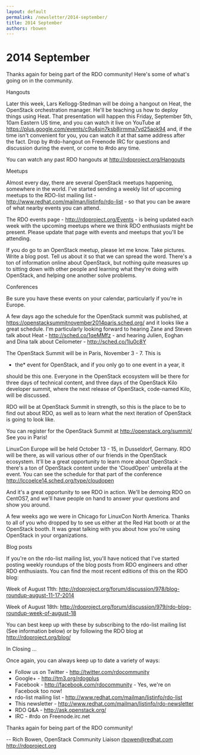 ```yaml
---
layout: default
permalink: /newsletter/2014-september/
title: 2014 September
authors: rbowen
---
```


# 2014 September

Thanks again for being part of the RDO community! Here's some of what's going on in the community.

Hangouts

Later this week, Lars Kellogg-Stedman will be doing a hangout on Heat, the OpenStack orchestration manager. He'll be teaching us how to deploy things using Heat. That presentation will happen this Friday, September 5th, 10am Eastern US time, and you can watch it live on YouTube at <https://plus.google.com/events/c9u4sjn7ksb8jrmma7vd25aok94> and, if the time isn't convenient for you, you can watch it at that same address after the fact. Drop by #rdo-hangout on Freenode IRC for questions and discussion during the event, or come to #rdo any time.

You can watch any past RDO hangouts at <http://rdoproject.org/Hangouts>

Meetups

Almost every day, there are several OpenStack meetups happening, somewhere in the world. I've started sending a weekly list of upcoming meetups to the RDO-list mailing list - <http://www.redhat.com/mailman/listinfo/rdo-list> - so that you can be aware of what nearby events you can attend.

The RDO events page - <http://rdoproject.org/Events> - is being updated each week with the upcoming meetups where we think RDO enthusiasts might be present. Please update that page with events and meetups that you'll be attending.

If you do go to an OpenStack meetup, please let me know. Take pictures. Write a blog post. Tell us about it so that we can spread the word. There's a ton of information online about OpenStack, but nothing quite measures up to sitting down with other people and learning what they're doing with OpenStack, and helping one another solve problems.

Conferences

Be sure you have these events on your calendar, particularly if you're in Europe.

A few days ago the schedule for the OpenStack summit was published, at <https://openstacksummitnovember2014paris.sched.org/> and it looks like a great schedule. I'm particularly looking forward to hearing Zane and Steven talk about Heat - <http://sched.co/1qeMMfz> - and hearing Julien, Eoghan and Dina talk about Ceilometer - <http://sched.co/1lu0c8Y>

The OpenStack Summit will be in Paris, November 3 - 7. This is

*   the\* event for OpenStack, and if you only go to one event in a year, it

should be this one. Everyone in the OpenStack ecosystem will be there for three days of technical content, and three days of the OpenStack Kilo developer summit, where the next release of OpenStack, code-named Kilo, will be discussed.

RDO will be at OpenStack Summit in strength, so this is the place to be to find out about RDO, as well as to learn what the next iteration of OpenStack is going to look like.

You can register for the OpenStack Summit at <http://openstack.org/summit/> See you in Paris!

LinuxCon Europe will be held October 13 - 15, in Dusseldorf, Germany. RDO will be there, as will various other of our friends in the OpenStack ecosystem. It'll be a great opportunity to learn more about OpenStack - there's a ton of OpenStack content under the 'CloudOpen' umbrella at the event. You can see the schedule for that part of the conference <http://lccoelce14.sched.org/type/cloudopen>

And it's a great opportunity to see RDO in action. We'll be demoing RDO on CentOS7, and we'll have people on hand to answer your questions and show you around.

A few weeks ago we were in Chicago for LinuxCon North America. Thanks to all of you who dropped by to see us either at the Red Hat booth or at the OpenStack booth. It was great talking with you about how you're using OpenStack in your organizations.

Blog posts

If you're on the rdo-list mailing list, you'll have noticed that I've started posting weekly roundups of the blog posts from RDO engineers and other RDO enthusiasts. You can find the most recent editions of this on the RDO blog:

Week of August 11th: <http://rdoproject.org/forum/discussion/978/blog-roundup-august-11-17-2014>

Week of August 18th: <http://rdoproject.org/forum/discussion/979/rdo-blog-roundup-week-of-august-18>

You can best keep up with these by subscribing to the rdo-list mailing list (See information below) or by following the RDO blog at <http://rdoproject.org/blog/>

In Closing ...

Once again, you can always keep up to date a variety of ways:

*   Follow us on Twitter - <http://twitter.com/rdocommunity>
*   Google+ - <http://tm3.org/rdogplus>
*   Facebook - <http://facebook.com/rdocommunity> - Yes, we're on Facebook too now!
*   rdo-list mailing list - <http://www.redhat.com/mailman/listinfo/rdo-list>
*   This newsletter - <http://www.redhat.com/mailman/listinfo/rdo-newsletter>
*   RDO Q&A - <http://ask.openstack.org/>
*   IRC - #rdo on Freenode.irc.net

Thanks again for being part of the RDO community!

-- Rich Bowen, OpenStack Community Liaison rbowen@redhat.com <http://rdoproject.org>
